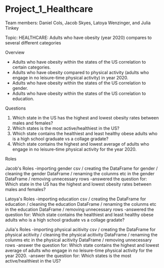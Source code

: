 # Project_1_Healthcare

Team members: Daniel Cols, Jacob Skyes, Latoya Wenzinger, and Julia Tinkey

Topic: HEALTHCARE: Adults who have obesity (year 2020) compares to several different categories

Overview

-	Adults who have obesity within the states of the US correlation to certain categories. 
-	Adults who have obesity compared to physical activity (adults who engage in no leisure-time physical activity) in year 2020. 
-	Adults who have obesity within the states of the US correlation to gender.
-	Adults who have obesity within the states of the US correlation to education.

Questions

1.	Which state in the US has the highest and lowest obesity rates between males and females?
2.	Which states is the most active/healthiest in the US?
3.	Which state contains the healthiest and least healthy obese adults who is a high school graduate vs a collage gradate? 
4.	Which state contains the highest and lowest average of adults who engage in no leisure-time physical activity for the year 2020.

Roles

Jacob's Roles
-importing gender csv / creating the DataFrame for gender / cleaning the gender DataFrame / renaming the colunms etc in the gender DataFrame / removing unnecessary rows
-answered the question for: Which state in the US has the highest and lowest obesity rates between males and females? 

Latoya's Roles
-importing education csv / creating the DataFrame for education / cleaning the education DataFrame / renaming the colunms etc in the education DataFrame / removing unnecessary rows
-answered the question for: Which state contains the healthiest and least healthy obese adults who is a high school graduate vs a collage gradate? 

Julia's Roles
-importing physical acitivity csv / creating the DataFrame for physical acitivity / cleaning the physical acitivity DataFrame / renaming the colunms etc in the physical acitivity DataFrame / removing unnecessary rows
-answer the question for: Which state contains the highest and lowest average of adults who engage in no leisure-time physical activity for the year 2020.
-answer the question for: Which states is the most active/healthiest in the US?
